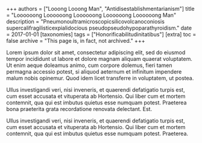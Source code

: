 +++
authors = ["Looong Looong Man", "Antidisestablishmentarianism"]
title = "Loooooong Loooooong Loooooong Loooooong Loooooong Man"
description = "Pneumonoultramicroscopicsilicovolcanoconiosis supercalifragilisticexpialidocious pseudopseudohypoparathyroidism."
date = 2017-01-01
[taxonomies]
tags = ["Honorificabilitudinitatibus"]
[extra]
toc = false
archive = "This page is, in fact, not archived."
+++

Lorem ipsum dolor sit amet, consectetur adipiscing elit, sed do eiusmod tempor incididunt ut labore et dolore magnam aliquam quaerat voluptatem. Ut enim aeque doleamus animo, cum corpore dolemus, fieri tamen permagna accessio potest, si aliquod aeternum et infinitum impendere malum nobis opinemur. Quod idem licet transferre in voluptatem, ut postea.

Ullus investigandi veri, nisi inveneris, et quaerendi defatigatio turpis est, cum esset accusata et vituperata ab Hortensio. Qui liber cum et mortem contemnit, qua qui est imbutus quietus esse numquam potest. Praeterea bona praeterita grata recordatione renovata delectant. Est.

Ullus investigandi veri, nisi inveneris, et quaerendi defatigatio turpis est, cum esset accusata et vituperata ab Hortensio. Qui liber cum et mortem contemnit, qua qui est imbutus quietus esse numquam potest. Praeterea.
